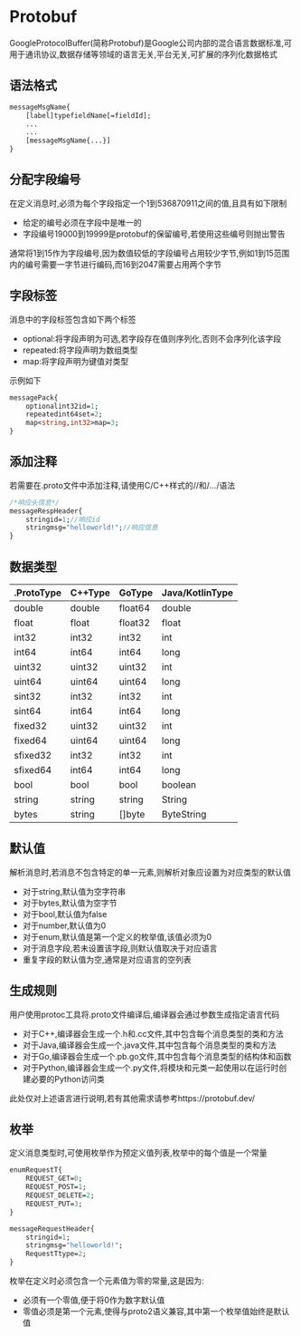 # Protobuf

GoogleProtocolBuffer(简称Protobuf)是Google公司内部的混合语言数据标准,可用于通讯协议,数据存储等领域的语言无关,平台无关,可扩展的序列化数据格式

## 语法格式

```protobuf
messageMsgName{
	[label]typefieldName[=fieldId];
	...
	...
	[messageMsgName{...}]
}
```

## 分配字段编号

在定义消息时,必须为每个字段指定一个1到536870911之间的值,且具有如下限制

- 给定的编号必须在字段中是唯一的
- 字段编号19000到19999是protobuf的保留编号,若使用这些编号则抛出警告

通常将1到15作为字段编号,因为数值较低的字段编号占用较少字节,例如1到15范围内的编号需要一字节进行编码,而16到2047需要占用两个字节

## 字段标签

消息中的字段标签包含如下两个标签

- optional:将字段声明为可选,若字段存在值则序列化,否则不会序列化该字段
- repeated:将字段声明为数组类型
- map:将字段声明为键值对类型

示例如下

```protobuf
messagePack{
	optionalint32id=1;
	repeatedint64set=2;
	map<string,int32>map=3;
}
```

## 添加注释

若需要在.proto文件中添加注释,请使用C/C++样式的//和/*...*/语法

```protobuf
/*响应头信息*/
messageRespHeader{
	stringid=1;//响应id
	stringmsg="helloworld!";//响应信息
}
```

## 数据类型

| .ProtoType | C++Type | GoType  | Java/KotlinType |
| ---------- | ------- | ------- | --------------- |
| double     | double  | float64 | double          |
| float      | float   | float32 | float           |
| int32      | int32   | int32   | int             |
| int64      | int64   | int64   | long            |
| uint32     | uint32  | uint32  | int             |
| uint64     | uint64  | uint64  | long            |
| sint32     | int32   | int32   | int             |
| sint64     | int64   | int64   | long            |
| fixed32    | uint32  | uint32  | int             |
| fixed64    | uint64  | uint64  | long            |
| sfixed32   | int32   | int32   | int             |
| sfixed64   | int64   | int64   | long            |
| bool       | bool    | bool    | boolean         |
| string     | string  | string  | String          |
| bytes      | string  | []byte  | ByteString      |

## 默认值

解析消息时,若消息不包含特定的单一元素,则解析对象应设置为对应类型的默认值

- 对于string,默认值为空字符串
- 对于bytes,默认值为空字节
- 对于bool,默认值为false
- 对于number,默认值为0
- 对于enum,默认值是第一个定义的枚举值,该值必须为0
- 对于消息字段,若未设置该字段,则默认值取决于对应语言
- 重复字段的默认值为空,通常是对应语言的空列表

## 生成规则

用户使用protoc工具将.proto文件编译后,编译器会通过参数生成指定语言代码

- 对于C++,编译器会生成一个.h和.cc文件,其中包含每个消息类型的类和方法
- 对于Java,编译器会生成一个.java文件,其中包含每个消息类型的类和方法
- 对于Go,编译器会生成一个.pb.go文件,其中包含每个消息类型的结构体和函数
- 对于Python,编译器会生成一个.py文件,将模块和元类一起使用以在运行时创建必要的Python访问类

此处仅对上述语言进行说明,若有其他需求请参考https://protobuf.dev/

## 枚举

定义消息类型时,可使用枚举作为预定义值列表,枚举中的每个值是一个常量

```protobuf
enumRequestT{
	REQUEST_GET=0;
	REQUEST_POST=1;
	REQUEST_DELETE=2;
	REQUEST_PUT=3;
}

messageRequestHeader{
	stringid=1;
	stringmsg="helloworld!";
	RequestTtype=2;
}
```

枚举在定义时必须包含一个元素值为零的常量,这是因为:

- 必须有一个零值,便于将0作为数字默认值
- 零值必须是第一个元素,使得与proto2语义兼容,其中第一个枚举值始终是默认值

